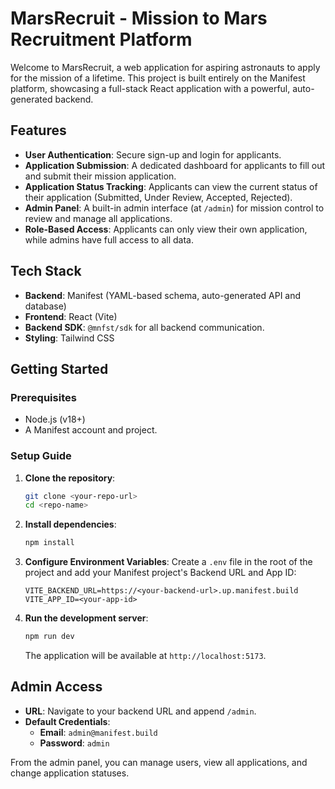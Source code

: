 # MarsRecruit - Mission to Mars Recruitment Platform

Welcome to MarsRecruit, a web application for aspiring astronauts to apply for the mission of a lifetime. This project is built entirely on the Manifest platform, showcasing a full-stack React application with a powerful, auto-generated backend.

## Features

- **User Authentication**: Secure sign-up and login for applicants.
- **Application Submission**: A dedicated dashboard for applicants to fill out and submit their mission application.
- **Application Status Tracking**: Applicants can view the current status of their application (Submitted, Under Review, Accepted, Rejected).
- **Admin Panel**: A built-in admin interface (at `/admin`) for mission control to review and manage all applications.
- **Role-Based Access**: Applicants can only view their own application, while admins have full access to all data.

## Tech Stack

- **Backend**: Manifest (YAML-based schema, auto-generated API and database)
- **Frontend**: React (Vite)
- **Backend SDK**: `@mnfst/sdk` for all backend communication.
- **Styling**: Tailwind CSS

## Getting Started

### Prerequisites

- Node.js (v18+)
- A Manifest account and project.

### Setup Guide

1.  **Clone the repository**:
    ```bash
    git clone <your-repo-url>
    cd <repo-name>
    ```

2.  **Install dependencies**:
    ```bash
    npm install
    ```

3.  **Configure Environment Variables**:
    Create a `.env` file in the root of the project and add your Manifest project's Backend URL and App ID:
    ```
    VITE_BACKEND_URL=https://<your-backend-url>.up.manifest.build
    VITE_APP_ID=<your-app-id>
    ```

4.  **Run the development server**:
    ```bash
    npm run dev
    ```
    The application will be available at `http://localhost:5173`.

## Admin Access

- **URL**: Navigate to your backend URL and append `/admin`.
- **Default Credentials**:
  - **Email**: `admin@manifest.build`
  - **Password**: `admin`

From the admin panel, you can manage users, view all applications, and change application statuses.